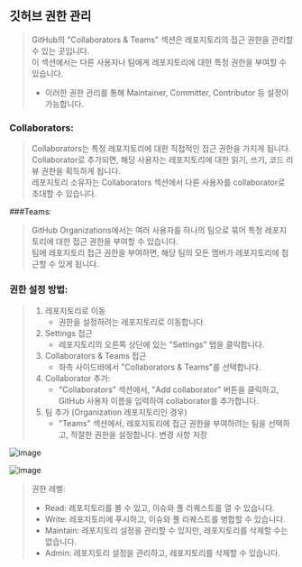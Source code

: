 ## 깃허브 권한 관리

> GitHub의 "Collaborators & Teams" 섹션은 레포지토리의 접근 권한을 관리할 수 있는 곳입니다. \
> 이 섹션에서는 다른 사용자나 팀에게 레포지토리에 대한 특정 권한을 부여할 수 있습니다.
>
> * 이러한 권한 관리를 통해 Maintainer, Committer, Contributor 등 설정이 가능합니다.


### Collaborators:
> Collaborators는 특정 레포지토리에 대한 직접적인 접근 권한을 가지게 됩니다.\
> Collaborator로 추가되면, 해당 사용자는 레포지토리에 대한 읽기, 쓰기, 코드 리뷰 권한을 획득하게 됩니다.\
> 레포지토리 소유자는 Collaborators 섹션에서 다른 사용자를 collaborator로 초대할 수 있습니다.

###Teams:
> GitHub Organizations에서는 여러 사용자를 하나의 팀으로 묶어 특정 레포지토리에 대한 접근 권한을 부여할 수 있습니다.\
> 팀에 레포지토리 접근 권한을 부여하면, 해당 팀의 모든 멤버가 레포지토리에 접근할 수 있게 됩니다.

### 권한 설정 방법:
> 1. 레포지토리로 이동
>    - 권한을 설정하려는 레포지토리로 이동합니다.
> 2. Settings 접근
>    - 레포지토리의 오른쪽 상단에 있는 "Settings" 탭을 클릭합니다.
> 3. Collaborators & Teams 접근
>    - 좌측 사이드바에서 "Collaborators & Teams"를 선택합니다.
> 4. Collaborator 추가:
>    - "Collaborators" 섹션에서, "Add collaborator" 버튼을 클릭하고, GitHub 사용자 이름을 입력하여 collaborator를 추가합니다.
> 5. 팀 추가 (Organization 레포지토리인 경우)
>    - "Teams" 섹션에서, 레포지토리에 접근 권한을 부여하려는 팀을 선택하고, 적절한 권한을 설정합니다.
변경 사항 저장


![image](https://github.com/gon1942/how2github/assets/31919227/c2dbf42c-41b9-4e1c-9b3c-39822261b785)

![image](https://github.com/gon1942/how2github/assets/31919227/07e28bd1-ddf6-4282-a5a6-d2dd50cdc150)

> 권한 레벨:
> * Read: 레포지토리를 볼 수 있고, 이슈와 풀 리퀘스트를 열 수 있습니다.
> * Write: 레포지토리에 푸시하고, 이슈와 풀 리퀘스트를 병합할 수 있습니다.
> * Maintain: 레포지토리 설정을 관리할 수 있지만, 레포지토리를 삭제할 수는 없습니다.
> * Admin: 레포지토리 설정을 관리하고, 레포지토리를 삭제할 수 있습니다.
